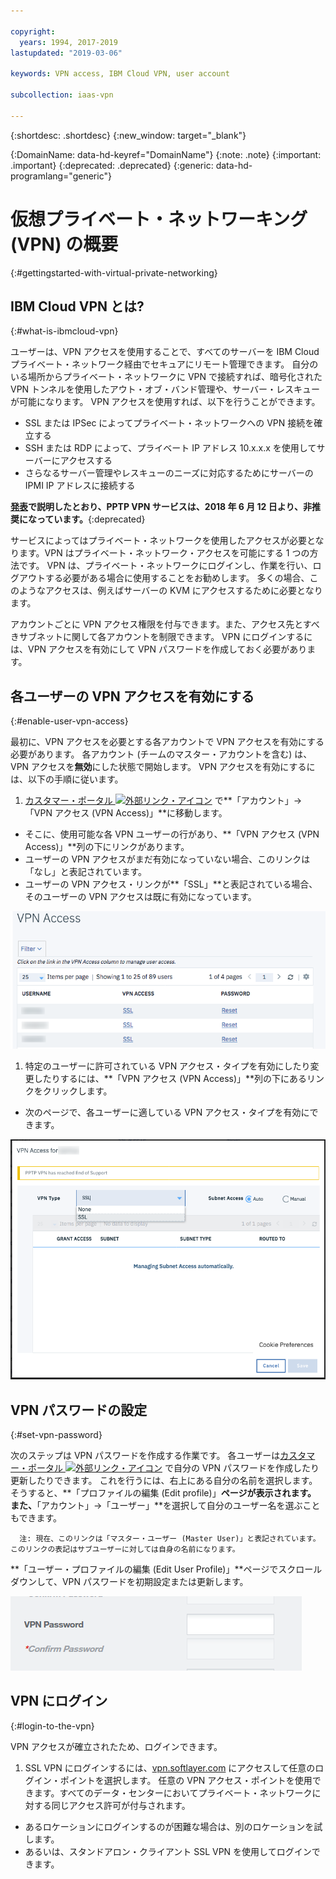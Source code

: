 ```yaml
---

copyright:
  years: 1994, 2017-2019
lastupdated: "2019-03-06"

keywords: VPN access, IBM Cloud VPN, user account

subcollection: iaas-vpn

---
```


{:shortdesc: .shortdesc}
{:new_window: target="_blank"}

{:DomainName: data-hd-keyref="DomainName"}
{:note: .note}
{:important: .important}
{:deprecated: .deprecated}
{:generic: data-hd-programlang="generic"}

# 仮想プライベート・ネットワーキング (VPN) の概要
{:#gettingstarted-with-virtual-private-networking}

## IBM Cloud VPN とは?
{:#what-is-ibmcloud-vpn}


ユーザーは、VPN アクセスを使用することで、すべてのサーバーを IBM Cloud プライベート・ネットワーク経由でセキュアにリモート管理できます。 自分のいる場所からプライベート・ネットワークに VPN で接続すれば、暗号化された VPN トンネルを使用したアウト・オブ・バンド管理や、サーバー・レスキューが可能になります。 VPN アクセスを使用すれば、以下を行うことができます。

* SSL または IPSec によってプライベート・ネットワークへの VPN 接続を確立する
* SSH または RDP によって、プライベート IP アドレス 10.x.x.x を使用してサーバーにアクセスする
* さらなるサーバー管理やレスキューのニーズに対応するためにサーバーの IPMI IP アドレスに接続する

**[発表](/docs/infrastructure/iaas-vpn?topic=VPN-pptp-vpn-deprecation)で説明したとおり、PPTP VPN サービスは、2018 年 6 月 12 日より、非推奨になっています。**{:deprecated}

サービスによってはプライベート・ネットワークを使用したアクセスが必要となります。VPN はプライベート・ネットワーク・アクセスを可能にする 1 つの方法です。 VPN は、プライベート・ネットワークにログインし、作業を行い、ログアウトする必要がある場合に使用することをお勧めします。 多くの場合、このようなアクセスは、例えばサーバーの KVM にアクセスするために必要となります。

アカウントごとに VPN アクセス権限を付与できます。また、アクセス先とすべきサブネットに関して各アカウントを制限できます。 VPN にログインするには、VPN アクセスを有効にして VPN パスワードを作成しておく必要があります。

## 各ユーザーの VPN アクセスを有効にする
{:#enable-user-vpn-access}

最初に、VPN アクセスを必要とする各アカウントで VPN アクセスを有効にする必要があります。 各アカウント (チームのマスター・アカウントを含む) は、VPN アクセスを**無効**にした状態で開始します。 VPN アクセスを有効にするには、以下の手順に従います。

1. [カスタマー・ポータル ![外部リンク・アイコン](../../icons/launch-glyph.svg "外部リンク・アイコン")](https://control.softlayer.com/) で**「アカウント」->「VPN アクセス (VPN Access)」**に移動します。
* そこに、使用可能な各 VPN ユーザーの行があり、**「VPN アクセス (VPN Access)」**列の下にリンクがあります。
* ユーザーの VPN アクセスがまだ有効になっていない場合、このリンクは「なし」と表記されています。
* ユーザーの VPN アクセス・リンクが**「SSL」**と表記されている場合、そのユーザーの VPN アクセスは既に有効になっています。

![Softlayer ポータル VPN アクセス・テーブル](images/vpnaccess01.png)

1. 特定のユーザーに許可されている VPN アクセス・タイプを有効にしたり変更したりするには、**「VPN アクセス (VPN Access)」**列の下にあるリンクをクリックします。
* 次のページで、各ユーザーに適している VPN アクセス・タイプを有効にできます。  

![VPN アクセス・タイプをユーザーに割り当てる](images/vpntype01.png)

## VPN パスワードの設定
{:#set-vpn-password}

次のステップは VPN パスワードを作成する作業です。 各ユーザーは[カスタマー・ポータル ![外部リンク・アイコン](../../icons/launch-glyph.svg "外部リンク・アイコン")](https://control.softlayer.com/) で自分の VPN パスワードを作成したり更新したりできます。 これを行うには、右上にある自分の名前を選択します。そうすると、**「プロファイルの編集 (Edit profile)」**ページが表示されます。 また、**「アカウント」->「ユーザー」**を選択して自分のユーザー名を選ぶこともできます。

      注: 現在、このリンクは「マスター・ユーザー (Master User)」と表記されています。 このリンクの表記はサブユーザーに対しては自身の名前になります。

**「ユーザー・プロファイルの編集 (Edit User Profile)」**ページでスクロールダウンして、VPN パスワードを初期設定または更新します。

![プロファイルの VPN パスワード・フィールドの編集](images/vpnpasswordfields.png)

## VPN にログイン
{:#login-to-the-vpn}

VPN アクセスが確立されたため、ログインできます。

1. SSL VPN にログインするには、[vpn.softlayer.com](https://vpn.softlayer.com/) にアクセスして任意のログイン・ポイントを選択します。 任意の VPN アクセス・ポイントを使用できます。すべてのデータ・センターにおいてプライベート・ネットワークに対する同じアクセス許可が付与されます。
* あるロケーションにログインするのが困難な場合は、別のロケーションを試します。
* あるいは、スタンドアロン・クライアント SSL VPN を使用してログインできます。
